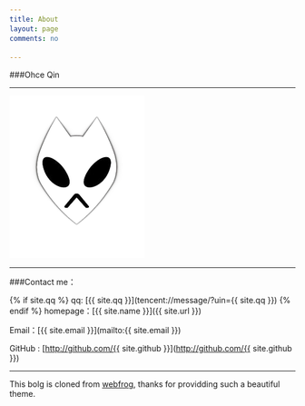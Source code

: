 ```yaml
---
title: About
layout: page
comments: no

---
```


###Ohce Qin

---

![a](/assets/a.png)


---

###Contact me：

{% if site.qq %}
qq: [{{ site.qq }}](tencent://message/?uin={{ site.qq }})
{% endif %}
homepage：[{{ site.name }}]({{ site.url }})

Email：[{{ site.email }}](mailto:{{ site.email }})

GitHub : [http://github.com/{{ site.github }}](http://github.com/{{ site.github }})

----


This bolg is cloned from [webfrog](https://github.com/webfrogs/webfrogs.github.com), thanks for providding such a beautiful theme.
